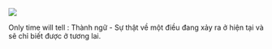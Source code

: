 ![](https://i.imgur.com/nrwcCwa.png)


Only time will tell : Thành ngữ - Sự thật về một điều đang xảy ra ở hiện tại và sẽ chỉ biết được ở tương lai.
